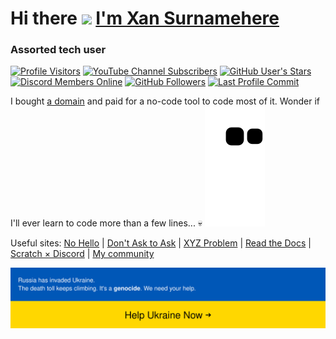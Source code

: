 <a name="top"></a>
# Hi there <a href="https://xan.lol" target="_blank"><img src="https://raw.githubusercontent.com/devxan/devxan/master/wave.gif" height="40rem"></a> <a href="https://devxan.gq" target="_blank">I'm Xan Surnamehere</a>
### Assorted tech user

[![Profile Visitors](https://visitor-badge-reloaded.herokuapp.com/badge?page_id=devxan.visitor.badge.reloaded&color=ff5959&style=for-the-badge&logo=github)](https://github.com/devxan)
[![YouTube Channel Subscribers](https://img.shields.io/youtube/channel/subscribers/UCF072vYrYal3u8da_t7rBlg?color=ff5959&logo=youtube&logoColor=fff&style=for-the-badge)](https://www.youtube.com/channel/UCF072vYrYal3u8da_t7rBlg)
[![GitHub User's Stars](https://img.shields.io/github/stars/devxan?affiliations=OWNER%2CORGANIZATION_MEMBER&color=ff5959&logo=github&logoColor=fff&style=for-the-badge)](https://github.com/devxan?tab=stars)
[![Discord Members Online](https://img.shields.io/discord/805881494107193354?color=ff5959&logo=discord&logoColor=fff&style=for-the-badge)](https://discord.gg/bUtXEtHKKC)
[![GitHub Followers](https://img.shields.io/github/followers/devxan?color=ff5959&logo=github&style=for-the-badge)](https://github.com/devxan?tab=followers/)
[![Last Profile Commit](https://img.shields.io/github/last-commit/devxan/devxan?color=ff5959&logoColor=fff&logo=github&style=for-the-badge&label=Commited)](https://github.com/devxan/devxan/commits/master)
 
I bought [a domain](https://xan.lol) and paid for a no-code tool to code most of it. Wonder if I'll ever learn to code more than a few lines... 💀
[![Snake animation](https://raw.githubusercontent.com/devxan/devxan/output/github-contribution-grid-snake.svg)](https://github.com/Platane/snk)

Useful sites: [No Hello](https://nohello.net) | [Don't Ask to Ask](https://dontasktoask.com) | [XYZ Problem](https://xyproblem.info/) | [Read the Docs](https://readthedocs.vercel.app) | [Scratch × Discord](https://scratch.xan.lol) | [My community](https://discord.xan.lol/)

[![Stand With Ukraine](https://raw.githubusercontent.com/vshymanskyy/StandWithUkraine/main/banner2-direct.svg)](https://stand-with-ukraine.pp.ua/)
